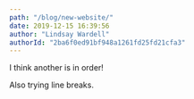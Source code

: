 ```yaml
---
path: "/blog/new-website/"
date: 2019-12-15 16:39:56
author: "Lindsay Wardell"
authorId: "2ba6f0ed91bf948a1261fd25fd21cfa3"
---
```

I think another is in order!

Also trying line breaks.